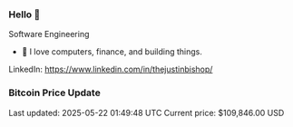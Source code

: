 ### Hello 🤙  

Software Engineering

- 🔭 I love computers, finance, and building things.
  
LinkedIn: https://www.linkedin.com/in/thejustinbishop/  





















































































































































































































































































































































### Bitcoin Price Update
Last updated: 2025-05-22 01:49:48 UTC
Current price: $109,846.00 USD

